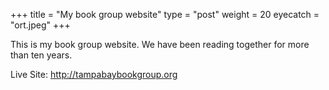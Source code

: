 +++
title = "My book group website"
type = "post"
weight = 20
eyecatch = "ort.jpeg"
+++

This is my book group website.  We have been reading together for 
more than ten years. 

Live Site: <http://tampabaybookgroup.org>
